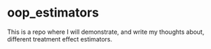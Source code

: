 # oop_estimators
This is a repo where I will demonstrate, and write my thoughts about, different treatment effect estimators.
